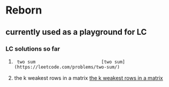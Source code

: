 # Reborn
## currently used as a playground for LC
### LC solutions so far

1.      two sum                         [two sum](https://leetcode.com/problems/two-sum/)
1337.   the k weakest rows in a matrix  [the k weakest rows in a matrix](https://leetcode.com/problems/the-k-weakest-rows-in-a-matrix/)